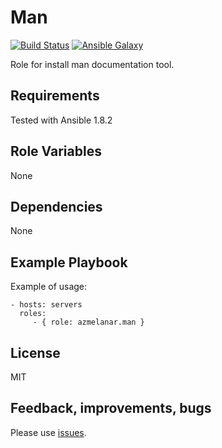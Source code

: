 Man
===

[![Build Status](https://api.travis-ci.org/azmelanar/ansible-man.png)](https://travis-ci.org/azmelanar/ansible-man) [![Ansible Galaxy](https://img.shields.io/badge/ansible--galaxy-man-blue.svg?style=flat)](https://galaxy.ansible.com/list#/roles/2551)

Role for install man documentation tool.

Requirements
------------

Tested with Ansible 1.8.2

Role Variables
--------------

None

Dependencies
------------

None

Example Playbook
----------------

Example of usage:

    - hosts: servers
      roles:
         - { role: azmelanar.man }

License
-------

MIT

Feedback, improvements, bugs
----------------------------

Please use [issues](https://github.com/azmelanar/ansible-man/issues).
